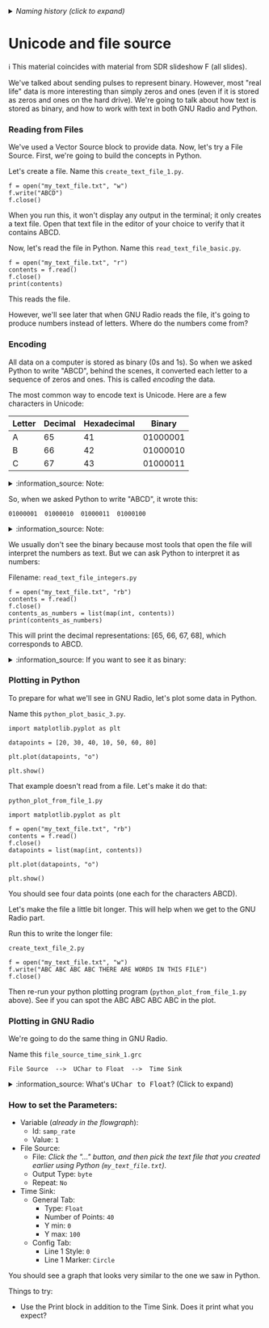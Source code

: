 <details><summary><i>Naming history (click to expand)</i></summary>
<pre>
2022 Oct 12: 057-File-Source.md
2022 Oct 17: 065-File-Source.md
2023 Feb 22: 065-Unicode-and-File-Source.md
2023 May 22: Ch05/010_Unicode_and_File_Source.md
2023 Aug 29: Ch02/040_Unicode_and_File_Source.md
</pre>
</details>

# Unicode and file source

ℹ️ This material coincides with material from SDR slideshow F (all slides).

We've talked about sending pulses to represent binary. However, most "real life"  data is more interesting than simply zeros and ones (even if it is stored as zeros and ones on the hard drive). We're going to talk about how text is stored as binary, and how to work with text in both GNU Radio and Python.

### Reading from Files

We've used a Vector Source block to provide data. Now, let's try a File Source. First, we're going to build the concepts in Python.

Let's create a file. Name this `create_text_file_1.py`.

```python3
f = open("my_text_file.txt", "w")
f.write("ABCD")
f.close()
```

When you run this, it won't display any output in the terminal; it only creates a text file. Open that text file in the editor of your choice to verify that it contains ABCD.

Now, let's read the file in Python. Name this `read_text_file_basic.py`.

```python3
f = open("my_text_file.txt", "r")
contents = f.read()
f.close()
print(contents)
```

This reads the file.

However, we'll see later that when GNU Radio reads the file, it's going to produce numbers instead of letters. Where do the numbers come from?

### Encoding

All data on a computer is stored as binary (0s and 1s). So when we asked Python to write "ABCD", behind the scenes, it converted each letter to a sequence of zeros and ones. This is called _encoding_ the data.

The most common way to encode text is Unicode. Here are a few characters in Unicode:

| Letter | Decimal | Hexadecimal | Binary   |
|--------|---------|-------------|----------|
| A      | 65      | 41          | 01000001 |
| B      | 66      | 42          | 01000010 |
| C      | 67      | 43          | 01000011 |

<details><summary>:information_source: Note:</summary>
  
If you look up a [Unicode table](https://unicode-table.com/en/#0041), you'll often see the hexadecimal representation.

Also, we've generally found that more people have heard of ASCII than Unicode. Unicode and ASCII are the same for the Basic Latin characters (A through Z, a through z), so for the purpose of this class, you can think of them as synonymous. 

</details>

So, when we asked Python to write "ABCD", it wrote this:

```
01000001  01000010  01000011  01000100
```

<details><summary>:information_source: Note:</summary>
  
The spaces between binary numbers are not actually written to the file. They are there for ease of reading.

</details>

We usually don't see the binary because most tools that open the file will interpret the numbers as text. But we can ask Python to interpret it as numbers:

Filename: `read_text_file_integers.py`

```python3
f = open("my_text_file.txt", "rb")
contents = f.read()
f.close()
contents_as_numbers = list(map(int, contents))
print(contents_as_numbers)
```

This will print the decimal representations: [65, 66, 67, 68], which corresponds to ABCD.

<details><summary>:information_source: If you want to see it as binary:</summary>
  
We can ask Python to display the numbers as binary:

```python3
def binformat(x):
    return f"{x:08b}"
contents_as_binary = list(map(binformat, contents_as_numbers))
print(contents_as_binary)
```
</details>

### Plotting in Python

To prepare for what we'll see in GNU Radio, let's plot some data in Python.

Name this `python_plot_basic_3.py`.

```python3
import matplotlib.pyplot as plt

datapoints = [20, 30, 40, 10, 50, 60, 80]

plt.plot(datapoints, "o")

plt.show()
```

That example doesn't read from a file. Let's make it do that:

`python_plot_from_file_1.py`
```python3
import matplotlib.pyplot as plt

f = open("my_text_file.txt", "rb")
contents = f.read()
f.close()
datapoints = list(map(int, contents))

plt.plot(datapoints, "o")

plt.show()
```

You should see four data points (one each for the characters ABCD).

Let's make the file a little bit longer. This will help when we get to the GNU Radio part.

Run this to write the longer file:

`create_text_file_2.py`
```python3
f = open("my_text_file.txt", "w")
f.write("ABC ABC ABC ABC THERE ARE WORDS IN THIS FILE")
f.close()
```

Then re-run your python plotting program (`python_plot_from_file_1.py` above). See if you can spot the ABC ABC ABC ABC in the plot.

### Plotting in GNU Radio

We're going to do the same thing in GNU Radio.

Name this `file_source_time_sink_1.grc`
```
File Source  -->  UChar to Float  -->  Time Sink
```

<details><summary> :information_source: What's <kbd>UChar to Float</kbd>? (Click to expand) </summary>

We want to read the File Source using the purple type, a.k.a. Integer 8. That type tells GNU Radio to interpret the file data in the way described above. However, the Time Sink expects Float data instead of Integer data, so we must convert the values using <kbd>UChar to Float</kbd>.

</details>

### How to set the Parameters:

- Variable (_already in the flowgraph_):
  - Id: `samp_rate`
  - Value: `1`
- File Source:
  - File: _Click the "..." button, and then pick the text file that you created earlier using Python (`my_text_file.txt`)._
  - Output Type: `byte`
  - Repeat: `No`
- Time Sink:
  - General Tab:
    - Type: `Float`
    - Number of Points: `40`
    - Y min: `0`
    - Y max: `100`
  - Config Tab:
    - Line 1 Style: `0`
    - Line 1 Marker: `Circle`

You should see a graph that looks very similar to the one we saw in Python.

Things to try:
- Use the Print block in addition to the Time Sink. Does it print what you expect?

